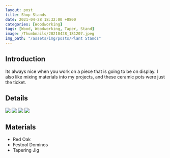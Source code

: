 ```yaml
---
layout: post
title: Shop Stands
date: 2021-04-28 18:32:00 +0800
categories: [Woodworking]
tags: [Wood, Woodworking, Taper, Stand]
image: /Thumbnails/20210428_181207.jpeg
img_path: "/assets/img/posts/Plant Stands"
---
```


## Introduction

Its always nice when you work on a piece that is going to be on display.  I also like mixing materials into my projects, and these ceramic pots were just the ticket.

## Details

![][Stands 1]
![][Stands 2]
![][Stands 3]
![][Stands 4]

## Materials

- Red Oak
- Festool Dominos
- Tapering Jig
  
[Stands 1]: 20210418_000920000_iOS.jpeg
[Stands 2]: 20210421_212015.jpeg
[Stands 3]: 20210427_190041.jpeg
[Stands 4]: 20210428_181207.jpeg
